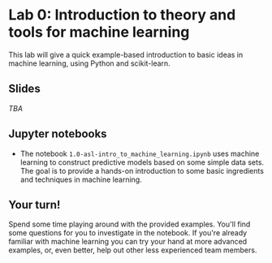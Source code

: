 # Lab 0: Introduction to theory and tools for machine learning

This lab will give a quick example-based introduction to basic ideas in machine learning, using Python and scikit-learn. 


## Slides

_TBA_

## Jupyter notebooks

* The notebook <code>1.0-asl-intro_to_machine_learning.ipynb</code> uses machine learning to construct predictive models based on some simple data sets. The goal is to provide a hands-on introduction to some basic ingredients and techniques in machine learning.

## Your turn! 

Spend some time playing around with the provided examples. You'll find some questions for you to investigate in the notebook. If you're already familiar with machine learning you can try your hand at more advanced examples, or, even better, help out other less experienced team members.